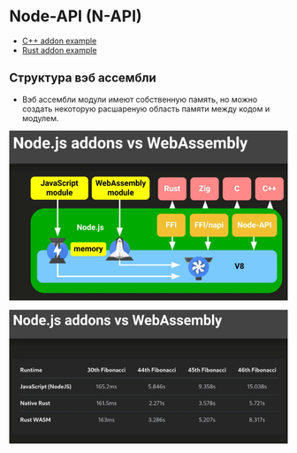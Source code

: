 # Node-API (N-API)

- [C++ addon example](./C++)
- [Rust addon example](./Rust)

## Структура вэб ассембли

- Вэб ассембли модули имеют собственную память, но можно создать некоторую
расшареную область памяти между кодом и модулем.

![img.png](img.png)

![img_1.png](img_1.png)
